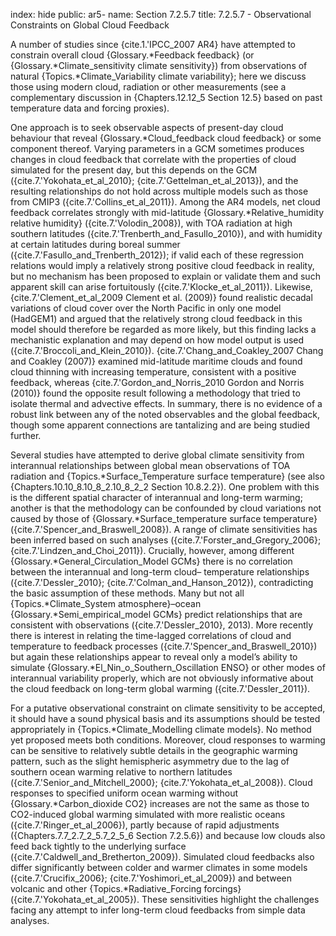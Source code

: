 index: hide
public: ar5-
name: Section 7.2.5.7
title: 7.2.5.7 - Observational Constraints on Global Cloud Feedback

A number of studies since {cite.1.'IPCC_2007 AR4} have attempted to constrain overall cloud {Glossary.*Feedback feedback} (or {Glossary.*Climate_sensitivity climate sensitivity}) from observations of natural {Topics.*Climate_Variability climate variability}; here we discuss those using modern cloud, radiation or other measurements (see a complementary discussion in {Chapters.12.12_5 Section 12.5} based on past temperature data and forcing proxies).

One approach is to seek observable aspects of present-day cloud behaviour that reveal {Glossary.*Cloud_feedback cloud feedback} or some component thereof. Varying parameters in a GCM sometimes produces changes in cloud feedback that correlate with the properties of cloud simulated for the present day, but this depends on the GCM ({cite.7.'Yokohata_et_al_2010}; {cite.7.'Gettelman_et_al_2013}), and the resulting relationships do not hold across multiple models such as those from CMIP3 ({cite.7.'Collins_et_al_2011}). Among the AR4 models, net cloud feedback correlates strongly with mid-latitude {Glossary.*Relative_humidity relative humidity} ({cite.7.'Volodin_2008}), with TOA radiation at high southern latitudes ({cite.7.'Trenberth_and_Fasullo_2010}), and with humidity at certain latitudes during boreal summer ({cite.7.'Fasullo_and_Trenberth_2012}); if valid each of these regression relations would imply a relatively strong positive cloud feedback in reality, but no mechanism has been proposed to explain or validate them and such apparent skill can arise fortuitously ({cite.7.'Klocke_et_al_2011}). Likewise, {cite.7.'Clement_et_al_2009 Clement et al. (2009)} found realistic decadal variations of cloud cover over the North Pacific in only one model (HadGEM1) and argued that the relatively strong cloud feedback in this model should therefore be regarded as more likely, but this finding lacks a mechanistic explanation and may depend on how model output is used ({cite.7.'Broccoli_and_Klein_2010}). {cite.7.'Chang_and_Coakley_2007 Chang and Coakley (2007)} examined mid-latitude maritime clouds and found cloud thinning with increasing temperature, consistent with a positive feedback, whereas {cite.7.'Gordon_and_Norris_2010 Gordon and Norris (2010)} found the opposite result following a methodology that tried to isolate thermal and advective effects. In summary, there is no evidence of a robust link between any of the noted observables and the global feedback, though some apparent connections are tantalizing and are being studied further.

Several studies have attempted to derive global climate sensitivity from interannual relationships between global mean observations of TOA radiation and {Topics.*Surface_Temperature surface temperature} (see also {Chapters.10.10_8.10_8_2.10_8_2_2 Section 10.8.2.2}). One problem with this is the different spatial character of interannual and long-term warming; another is that the methodology can be confounded by cloud variations not caused by those of {Glossary.*Surface_temperature surface temperature} ({cite.7.'Spencer_and_Braswell_2008}). A range of climate sensitivities has been inferred based on such analyses ({cite.7.'Forster_and_Gregory_2006}; {cite.7.'Lindzen_and_Choi_2011}). Crucially, however, among different {Glossary.*General_Circulation_Model GCMs} there is no correlation between the interannual and long-term cloud– temperature relationships ({cite.7.'Dessler_2010}; {cite.7.'Colman_and_Hanson_2012}), contradicting the basic assumption of these methods. Many but not all {Topics.*Climate_System atmosphere}–ocean {Glossary.*Semi_empirical_model GCMs} predict relationships that are consistent with observations ({cite.7.'Dessler_2010}, 2013). More recently there is interest in relating the time-lagged correlations of cloud and temperature to feedback processes ({cite.7.'Spencer_and_Braswell_2010}) but again these relationships appear to reveal only a model’s ability to simulate {Glossary.*El_Nin_o_Southern_Oscillation ENSO} or other modes of interannual variability properly, which are not obviously informative about the cloud feedback on long-term global warming ({cite.7.'Dessler_2011}).

For a putative observational constraint on climate sensitivity to be accepted, it should have a sound physical basis and its assumptions should be tested appropriately in {Topics.*Climate_Modelling climate models}. No method yet proposed meets both conditions. Moreover, cloud responses to warming can be sensitive to relatively subtle details in the geographic warming pattern, such as the slight hemispheric asymmetry due to the lag of southern ocean warming relative to northern latitudes ({cite.7.'Senior_and_Mitchell_2000}; {cite.7.'Yokohata_et_al_2008}). Cloud responses to specified uniform ocean warming without {Glossary.*Carbon_dioxide CO2} increases are not the same as those to CO2-induced global warming simulated with more realistic oceans ({cite.7.'Ringer_et_al_2006}), partly because of rapid adjustments ({Chapters.7.7_2.7_2_5.7_2_5_6 Section 7.2.5.6}) and because low clouds also feed back tightly to the underlying surface ({cite.7.'Caldwell_and_Bretherton_2009}). Simulated cloud feedbacks also differ significantly between colder and warmer climates in some models ({cite.7.'Crucifix_2006}; {cite.7.'Yoshimori_et_al_2009}) and between volcanic and other {Topics.*Radiative_Forcing forcings} ({cite.7.'Yokohata_et_al_2005}). These sensitivities highlight the challenges facing any attempt to infer long-term cloud feedbacks from simple data analyses.
